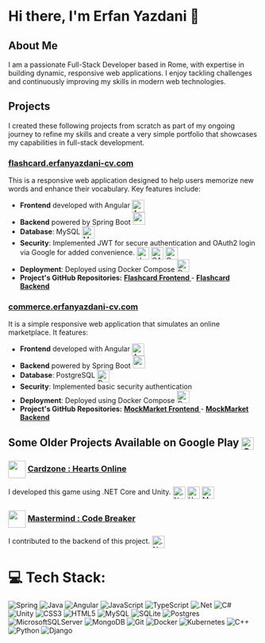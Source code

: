 # Hi there, I'm Erfan Yazdani 👋

## About Me
I am a passionate Full-Stack Developer based in Rome, with expertise in building dynamic, responsive web applications. I enjoy tackling challenges and continuously improving my skills in modern web technologies.


## Projects
I created these following projects from scratch as part of my ongoing journey to refine my skills and create a very simple portfolio that showcases my capabilities in full-stack development.
### [flashcard.erfanyazdani-cv.com](http://flashcard.erfanyazdani-cv.com)
This is a responsive web application designed to help users memorize new words and enhance their vocabulary. Key features include:
- **Frontend** developed with Angular <img src="https://angular.io/assets/images/logos/angular/angular.svg" alt="Angular" width="25" height="25" style="vertical-align: middle;"/>
- **Backend** powered by Spring Boot <img src="https://www.vectorlogo.zone/logos/springio/springio-icon.svg" alt="spring" width="25" height="25" />
- **Database**: MySQL <img src="https://www.vectorlogo.zone/logos/mysql/mysql-icon.svg" alt="MySQL" width="25" height="25" style="vertical-align: middle;"/>
- **Security**: Implemented JWT for secure authentication and OAuth2 login via Google for added convenience. <img src="https://img.icons8.com/?size=100&id=rHpveptSuwDz&format=png&color=000000" alt="JWT Token" width="25" height="25" style="vertical-align: middle;"/> <img src="https://upload.wikimedia.org/wikipedia/commons/d/d2/Oauth_logo.svg" alt="OAuth2" width="25" height="25" style="vertical-align: middle;"/> <img src="https://www.vectorlogo.zone/logos/google/google-tile.svg" alt="Google" width="25" height="25" style="vertical-align: middle;"/>
- **Deployment**: Deployed using Docker Compose <img src="https://www.vectorlogo.zone/logos/docker/docker-icon.svg" alt="Docker" width="25" height="25" style="vertical-align: center;"/>
- **Project's GitHub Repositories:** **[ Flashcard Frontend ](https://github.com/Erfan-yazdani-98/Flashcard-Frontend)** - **[ Flashcard Backend ](https://github.com/Erfan-yazdani-98/Flashcard-Backend)**

### [commerce.erfanyazdani-cv.com](http://commerce.erfanyazdani-cv.com)
It is a simple responsive web application that simulates an online marketplace. It features:
- **Frontend** developed with Angular <img src="https://angular.io/assets/images/logos/angular/angular.svg" alt="Angular" width="25" height="25" style="vertical-align: middle;"/>
- **Backend** powered by Spring Boot <img src="https://www.vectorlogo.zone/logos/springio/springio-icon.svg" alt="spring" width="25" height="25" />
- **Database**: PostgreSQL <img src="https://www.vectorlogo.zone/logos/postgresql/postgresql-icon.svg" alt="PostgreSQL" width="25" height="25" style="vertical-align: middle;"/>
- **Security**: Implemented basic security authentication
- **Deployment**: Deployed using Docker Compose <img src="https://www.vectorlogo.zone/logos/docker/docker-icon.svg" alt="Docker" width="25" height="25" style="vertical-align: center;"/>
- **Project's GitHub Repositories:** **[ MockMarket Frontend ](https://github.com/Erfan-yazdani-98/mockmarket-frontend)** - **[ MockMarket Backend ](https://github.com/Erfan-yazdani-98/mockmarket-backend)**


## Some Older Projects Available on Google Play <img src="https://www.vectorlogo.zone/logos/google_play/google_play-icon.svg" alt="Google Play" width="25" height="25" style="vertical-align: middle;"/>
  ### <img src="https://play-lh.googleusercontent.com/n410wbqCMcGZ3ZWFytQR4JN2RyRii3SliKO978j8_AlE7716Ax6n7VjcNvqdHGS9SYs6=w480-h960" alt="" width="35" height="35" style="vertical-align: middle;"/> [Cardzone : Hearts Online](http://play.google.com/store/apps/details?id=com.trexgamesstudio.cardzonehearts) 
  I developed this game using .NET Core and Unity. <img src="https://www.vectorlogo.zone/logos/dotnet/dotnet-tile.svg" alt=".Net" width="25" height="25" style="vertical-align: middle;"/> <img src="https://www.vectorlogo.zone/logos/unity3d/unity3d-icon.svg" alt="Unity" width="25" height="25" style="vertical-align: middle;"/> <img src="https://img.icons8.com/?size=100&id=laYYF3dV0Iew&format=png&color=000000" alt="MS SQL" width="25" height="25" style="vertical-align: middle;"/>
  ### <img src="https://play-lh.googleusercontent.com/pr5sjKNQadZMMEJm6T8o-s4yQzNUFmJGWHRyxciZ7bDzHz187eMLA95-iDWGdeTsg8E=w480-h960" alt="" width="35" height="35" style="vertical-align: middle;"/> [Mastermind : Code Breaker](http://play.google.com/store/apps/details?id=com.trexgamestudio.codemind)
  I contributed to the backend of this project. <img src="https://www.vectorlogo.zone/logos/dotnet/dotnet-tile.svg" alt=".Net" width="25" height="25" style="vertical-align: middle;"/> 


# 💻 Tech Stack:
![Spring](https://img.shields.io/badge/spring-%236DB33F.svg?style=for-the-badge&logo=spring&logoColor=white) ![Java](https://img.shields.io/badge/java-%23ED8B00.svg?style=for-the-badge&logo=openjdk&logoColor=white) ![Angular](https://img.shields.io/badge/angular-%23DD0031.svg?style=for-the-badge&logo=angular&logoColor=white) ![JavaScript](https://img.shields.io/badge/javascript-%23323330.svg?style=for-the-badge&logo=javascript&logoColor=%23F7DF1E) ![TypeScript](https://img.shields.io/badge/typescript-%23007ACC.svg?style=for-the-badge&logo=typescript&logoColor=white) ![.Net](https://img.shields.io/badge/.NET-5C2D91?style=for-the-badge&logo=.net&logoColor=white) ![C#](https://img.shields.io/badge/c%23-%23239120.svg?style=for-the-badge&logo=csharp&logoColor=white) ![Unity](https://img.shields.io/badge/unity-%23000000.svg?style=for-the-badge&logo=unity&logoColor=white) ![CSS3](https://img.shields.io/badge/css3-%231572B6.svg?style=for-the-badge&logo=css3&logoColor=white) ![HTML5](https://img.shields.io/badge/html5-%23E34F26.svg?style=for-the-badge&logo=html5&logoColor=white) ![MySQL](https://img.shields.io/badge/mysql-4479A1.svg?style=for-the-badge&logo=mysql&logoColor=white) ![SQLite](https://img.shields.io/badge/sqlite-%2307405e.svg?style=for-the-badge&logo=sqlite&logoColor=white) ![Postgres](https://img.shields.io/badge/postgres-%23316192.svg?style=for-the-badge&logo=postgresql&logoColor=white) ![MicrosoftSQLServer](https://img.shields.io/badge/Microsoft%20SQL%20Server-CC2927?style=for-the-badge&logo=microsoft%20sql%20server&logoColor=white) ![MongoDB](https://img.shields.io/badge/MongoDB-%234ea94b.svg?style=for-the-badge&logo=mongodb&logoColor=white) ![Git](https://img.shields.io/badge/git-%23F05033.svg?style=for-the-badge&logo=git&logoColor=white) ![Docker](https://img.shields.io/badge/docker-%230db7ed.svg?style=for-the-badge&logo=docker&logoColor=white) ![Kubernetes](https://img.shields.io/badge/kubernetes-%23326ce5.svg?style=for-the-badge&logo=kubernetes&logoColor=white) ![C++](https://img.shields.io/badge/c++-%2300599C.svg?style=for-the-badge&logo=c%2B%2B&logoColor=white) ![Python](https://img.shields.io/badge/python-3670A0?style=for-the-badge&logo=python&logoColor=ffdd54) ![Django](https://img.shields.io/badge/django-%23092E20.svg?style=for-the-badge&logo=django&logoColor=white)
